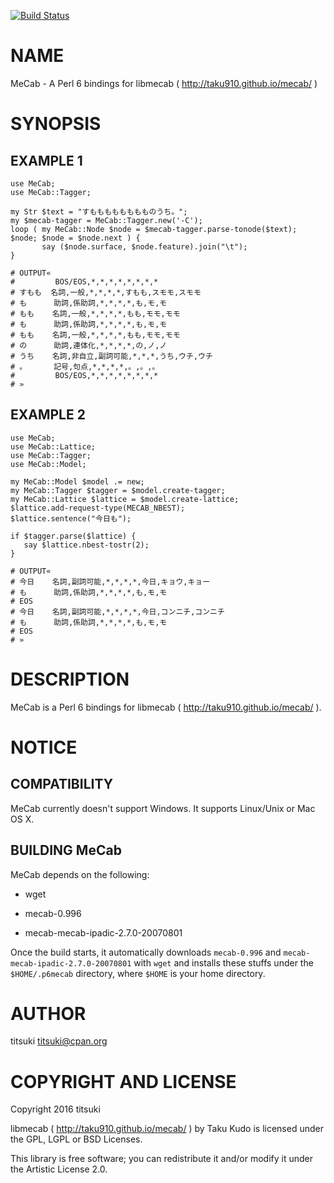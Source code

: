 [![Build Status](https://travis-ci.org/titsuki/p6-MeCab.svg?branch=master)](https://travis-ci.org/titsuki/p6-MeCab)

NAME
====

MeCab - A Perl 6 bindings for libmecab ( http://taku910.github.io/mecab/ )

SYNOPSIS
========

EXAMPLE 1
---------

    use MeCab;
    use MeCab::Tagger;

    my Str $text = "すもももももももものうち。";
    my $mecab-tagger = MeCab::Tagger.new('-C');
    loop ( my MeCab::Node $node = $mecab-tagger.parse-tonode($text); $node; $node = $node.next ) {
           say ($node.surface, $node.feature).join("\t");
    }

    # OUTPUT«
    #         BOS/EOS,*,*,*,*,*,*,*,*
    # すもも  名詞,一般,*,*,*,*,すもも,スモモ,スモモ
    # も      助詞,係助詞,*,*,*,*,も,モ,モ
    # もも    名詞,一般,*,*,*,*,もも,モモ,モモ
    # も      助詞,係助詞,*,*,*,*,も,モ,モ
    # もも    名詞,一般,*,*,*,*,もも,モモ,モモ
    # の      助詞,連体化,*,*,*,*,の,ノ,ノ
    # うち    名詞,非自立,副詞可能,*,*,*,うち,ウチ,ウチ
    # 。      記号,句点,*,*,*,*,。,。,。
    #         BOS/EOS,*,*,*,*,*,*,*,*
    # »

EXAMPLE 2
---------

    use MeCab;
    use MeCab::Lattice;
    use MeCab::Tagger;
    use MeCab::Model;

    my MeCab::Model $model .= new;
    my MeCab::Tagger $tagger = $model.create-tagger;
    my MeCab::Lattice $lattice = $model.create-lattice;
    $lattice.add-request-type(MECAB_NBEST);
    $lattice.sentence("今日も");

    if $tagger.parse($lattice) {
       say $lattice.nbest-tostr(2);
    }

    # OUTPUT«
    # 今日    名詞,副詞可能,*,*,*,*,今日,キョウ,キョー
    # も      助詞,係助詞,*,*,*,*,も,モ,モ
    # EOS
    # 今日    名詞,副詞可能,*,*,*,*,今日,コンニチ,コンニチ
    # も      助詞,係助詞,*,*,*,*,も,モ,モ
    # EOS
    # »

DESCRIPTION
===========

MeCab is a Perl 6 bindings for libmecab ( http://taku910.github.io/mecab/ ).

NOTICE
======

COMPATIBILITY
-------------

MeCab currently doesn't support Windows. It supports Linux/Unix or Mac OS X.

BUILDING MeCab
--------------

MeCab depends on the following:

  * wget

  * mecab-0.996

  * mecab-mecab-ipadic-2.7.0-20070801

Once the build starts, it automatically downloads `mecab-0.996` and `mecab-mecab-ipadic-2.7.0-20070801` with `wget` and installs these stuffs under the `$HOME/.p6mecab` directory, where `$HOME` is your home directory.

AUTHOR
======

titsuki <titsuki@cpan.org>

COPYRIGHT AND LICENSE
=====================

Copyright 2016 titsuki

libmecab ( http://taku910.github.io/mecab/ ) by Taku Kudo is licensed under the GPL, LGPL or BSD Licenses.

This library is free software; you can redistribute it and/or modify it under the Artistic License 2.0.
